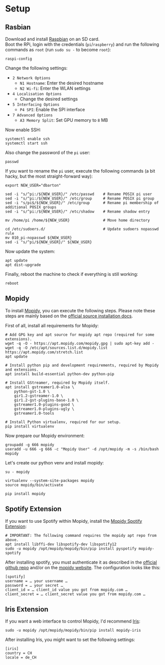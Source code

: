 Setup
=====

Rasbian
-------

Download and install [Raspbian](https://raspbian.org/) on an SD card.  
Boot the RPi, login with the credentials (`pi`/`raspberry`) and run the following commands as `root` (run `sudo su -` to become `root`):

```
raspi-config
```

Change the following settings:

- `2 Network Options`
    - `N1 Hostname`: Enter the desired hostname
    - `N2 Wi-fi`: Enter the WLAN settings
- `4 Localisation Options`
    - Change the desired settings
- `5 Interfacing Options`
    - `P4 SPI`: Enable the SPI interface
- `7 Advanced Options`
    - `A3 Memory Split`: Set GPU memory to `8` MB

Now enable SSH:

```
systemctl enable ssh
systemctl start ssh
```

Also change the password of the `pi` user:

```
passwd
```

If you want to rename the `pi` user, execute the following commands (a bit hacky, but the most straight-forward way):

```
export NEW_USER="dbarton"

sed -i "s/^pi:/${NEW_USER}/" /etc/passwd    # Rename POSIX pi user
sed -i "s/^pi:/${NEW_USER}/" /etc/group     # Rename POSIX pi group
sed -i "s/pi$/${NEW_USER}/" /etc/group      # Rename pi membership of additional POSIX groups
sed -i "s/^pi:/${NEW_USER}/" /etc/shadow    # Rename shadow entry

mv /home/pi /home/${NEW_USER}               # Move home directory

cd /etc/sudoers.d/                          # Update sudoers nopasswd rule
mv 010_pi-nopasswd ${NEW_USER}
sed -i "s/^pi/${NEW_USER}/" ${NEW_USER} 
```

Now update the system:

```
apt update
apt dist-upgrade
```

Finally, reboot the machine to check if everything is still working:

```
reboot
```

Mopidy
------

To install [Mopidy](https://www.mopidy.com/), you can execute the following steps. Please note these steps are mainly based on the [official source installation docs](http://docs.mopidy.com/en/latest/installation/source/).

First of all, install all requirements for Mopidy:

```
# Add GPG key and apt source for mopidy apt repo (required for some extensions).
wget -q -O - https://apt.mopidy.com/mopidy.gpg | sudo apt-key add -
wget -q -O /etc/apt/sources.list.d/mopidy.list https://apt.mopidy.com/stretch.list
apt update

# Install python pip and development requirements, required by Mopidy and extensions.
apt install build-essential python-dev python-pip

# Install GStreamer, required by Mopidy itself.
apt install gstreamer1.0-alsa \
    python-gst-1.0 \
    gir1.2-gstreamer-1.0 \
    gir1.2-gst-plugins-base-1.0 \
    gstreamer1.0-plugins-good \
    gstreamer1.0-plugins-ugly \
    gstreamer1.0-tools

# Install Python virtualenv, required for our setup.
pip install virtualenv
```

Now prepare our Mopidy environment:

```
groupadd -g 666 mopidy
useradd -u 666 -g 666 -c "Mopidy User" -d /opt/mopidy -m -s /bin/bash mopidy
```

Let's create our python venv and install mopidy:

```
su - mopidy

virtualenv --system-site-packages mopidy
source mopidy/bin/activate

pip install mopidy
```

Spotify Extension
-----------------

If you want to use Spotify within Mopidy, install the [Mopidy Spotify Extension](https://github.com/mopidy/mopidy-spotify):

```
# IMPORTANT: The following command requires the mopidy apt repo from above.
apt install libffi-dev libspotify-dev libspotify12 
sudo -u mopidy /opt/mopidy/mopidy/bin/pip install pyspotify mopidy-spotify
```

After installing spotify, you must authenticate it as described in the [official github repo](https://github.com/mopidy/mopidy-spotify#configuration) and/or on the [mopidy website](https://www.mopidy.com/authenticate/#spotify). The configuration looks like this:

```
[spotify]
username = … your username …
password = … your secret …
client_id = … client_id value you got from mopidy.com …
client_secret = … client_secret value you got from mopidy.com …
```

Iris Extension
--------------

If you want a web interface to control Mopidy, I'd recommend [Iris](https://github.com/jaedb/Iris):

```
sudo -u mopidy /opt/mopidy/mopidy/bin/pip install mopidy-iris
```

After installing Iris, you might want to set the following settings:

```
[iris]
country = CH
locale = de_CH
```